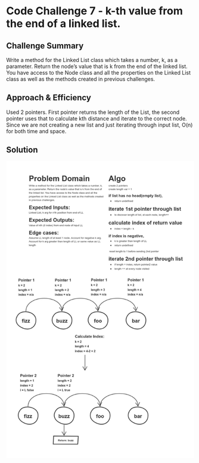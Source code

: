 # Code Challenge 7 - k-th value from the end of a linked list.

## Challenge Summary
Write a method for the Linked List class which takes a number, k, as a parameter. Return the node’s value that is k from the end of the linked list. You have access to the Node class and all the properties on the Linked List class as well as the methods created in previous challenges.

## Approach & Efficiency
<!-- What approach did you take? Why? What is the Big O space/time for this approach? -->
Used 2 pointers.  First pointer returns the length of the List, the second pointer uses that to calculate kth distance and iterate to the correct node.  Since we are not creating a new list and just iterating through input list, O(n) for both time and space.

## Solution
![WhiteBoard](../../assets/cc7.jpg)